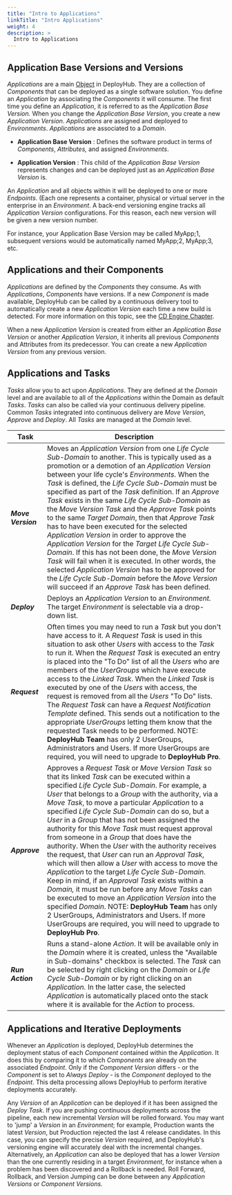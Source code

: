 ```yaml
---
title: "Intro to Applications"
linkTitle: "Intro Applications"
weight: 4
description: >
  Intro to Applications
---
```


## Application Base Versions and Versions

 _Applications_ are a main [Object](/userguide/concepts/1-deployhub-basic-concepts/#application-object) in DeployHub. They are a collection of _Components_ that can be deployed as a single software solution. You define an _Application_ by associating the _Components_ it will consume. The first time you define an _Application_, it is referred to as the _Application Base Version._ When you change the _Application Base Version_, you create a new _Application Version_. _Applications_ are assigned and deployed to _Environments_. _Applications_ are associated to a _Domain_.

- **Application Base Version** : Defines the software product in terms of _Components_, _Attributes,_ and assigned _Environments_.

- **Application Version** : This child of the _Application Base Version_ represents changes and can be deployed just as an _Application Base Version_ is.

An _Application_ and all objects within it will be deployed to one or more _Endpoints_. (Each one represents a container, physical or virtual server in the enterprise in an _Environment_. A back-end versioning engine tracks all _Application Version_ configurations. For this reason, each new version will be given a new version number.

For instance, your Application Base Version may be called MyApp;1, subsequent versions would be automatically named MyApp;2, MyApp;3, etc.

## Applications and their Components

_Applications_ are defined by the _Components_ they consume. As with _Applications_, _Components_ have versions. If a new _Component_ is made available, DeployHub can be called by a continuous delivery tool to automatically create a new _Application Version_ each time a new build is detected.  For more information on this topic, see the [CD Engine Chapter](/userguide/pipeline/2-define-your-build-engines/).

When a new _Application Version_ is created from either an _Application Base Version_ or another _Application Version_, it inherits all previous _Components_ and Attributes from its predecessor. You can create a new _Application Version_ from any previous version.

## Applications and Tasks

_Tasks_ allow you to act upon _Applications_. They are defined at the _Domain_ level and are available to all of the _Applications_ within the Domain as default _Tasks_.  _Tasks_ can also be called via your continuous delivery pipeline.  Common _Tasks_ integrated into continuous delivery are _Move Version_, _Approve_ and _Deploy_. All _Tasks_ are managed at the _Domain_ level.

| Task | Description |
| --- | --- |
| _**Move Version**_ | Moves an _Application Version_ from one _Life Cycle Sub-Domain_ to another. This is typically used as a promotion or a demotion of an _Application Version_ between your life cycle's _Environments_. When the _Task_ is defined, the _Life Cycle Sub-Domain_ must be specified as part of the _Task_ definition. If an _Approve Task_ exists in the same _Life Cycle Sub-Domain_ as the _Move Version Task_ and the _Approve Task_ points to the same _Target Domain_, then that _Approve Task_ has to have been executed for the selected _Application Version_ in order to approve the _Application Version_ for the _Target Life Cycle Sub-Domain_. If this has not been done, the _Move Version Task_ will fail when it is executed. In other words, the selected _Application Version_ has to be approved for the _Life Cycle Sub-Domain_ before the _Move Version_ will succeed if an _Approve Task_ has been defined. |
| _**Deploy**_ | Deploys an _Application Version_ to an _Environment._ The target _Environment_ is selectable via a drop-down list. |
| _**Request**_ | Often times you may need to run a _Task_ but you don't have access to it. A _Request Task_ is used in this situation to ask other _Users_ with access to the _Task_ to run it. When the _Request Task_ is executed an entry is placed into the "To Do" list of all the _Users_ who are members of the _UserGroups_ which have execute access to the _Linked Task_. When the _Linked Task_ is executed by one of the _Users_ with access, the request is removed from all the _Users_ "To Do" lists. The _Request Task_ can have a _Request Notification Template_ defined. This sends out a notification to the appropriate _UserGroups_ letting them know that the requested Task needs to be performed. NOTE: **DeployHub Team** has only 2 UserGroups, Administrators and Users. If more UserGroups are required, you will need to upgrade to **DeployHub Pro**. |
| _**Approve**_ | Approves a _Request Task_ or _Move Version Task_ so that its linked _Task_ can be executed within a specified _Life Cycle Sub-Domain_. For example, a _User_ that belongs to a _Group_ with the authority, via a _Move Task_, to move a particular _Application_ to a specified _Life Cycle Sub-Domain_ can do so, but a _User_ in a _Group_ that has not been assigned the authority for this _Move Task_ must request approval from someone in a _Group_ that does have the authority. When the _User_ with the authority receives the request, that _User_ can run an _Approval Task_, which will then allow a _User_ with access to move the _Application_ to the target _Life Cycle Sub-Domain_. Keep in mind, if an _Approval Task_ exists within a _Domain,_ it must be run before any _Move Tasks_ can be executed to move an _Application Version_ into the specified _Domain_. NOTE: **DeployHub Team** has only 2 UserGroups, Administrators and Users. If more UserGroups are required, you will need to upgrade to **DeployHub Pro**.|
| _**Run Action**_ | Runs a stand-alone _Action_. It will be available only in the _Domain_ where it is created, unless the "Available in Sub-domains" checkbox is selected. The _Task_ can be selected by right clicking on the _Domain_ or _Life Cycle Sub-Domain_ or by right clicking on an _Application._ In the latter case, the selected _Application_ is automatically placed onto the stack where it is available for the _Action_ to process. |

## Applications and Iterative Deployments

 Whenever an _Application_ is deployed, DeployHub determines the deployment status of each _Component_ contained within the _Application_.  It does this by comparing it to which _Components_ are already on the associated _Endpoint_. Only if the _Component Version_ differs - or the _Component_ is set to _Always Deploy_ - is the _Component_ deployed to the _Endpoint_. This delta processing allows DeployHub to perform iterative deployments accurately.

Any _Version_ of an _Application_ can be deployed if it has been assigned the _Deploy Task_. If you are pushing continuous deployments across the pipeline, each new incremental _Version_ will be rolled forward. You may want to 'jump' a _Version_ in an _Environment_; for example, Production wants the latest _Version_, but Production rejected the last 4 release candidates. In this case, you can specify the precise _Version_ required, and DeployHub's versioning engine will accurately deal with the incremental changes. Alternatively, an _Application_ can also be deployed that has a lower _Version_ than the one currently residing in a target _Environment_, for instance when a problem has been discovered and a Rollback is needed. Roll Forward, Rollback, and Version Jumping can be done between any _Application Versions_ or _Component Versions_.

